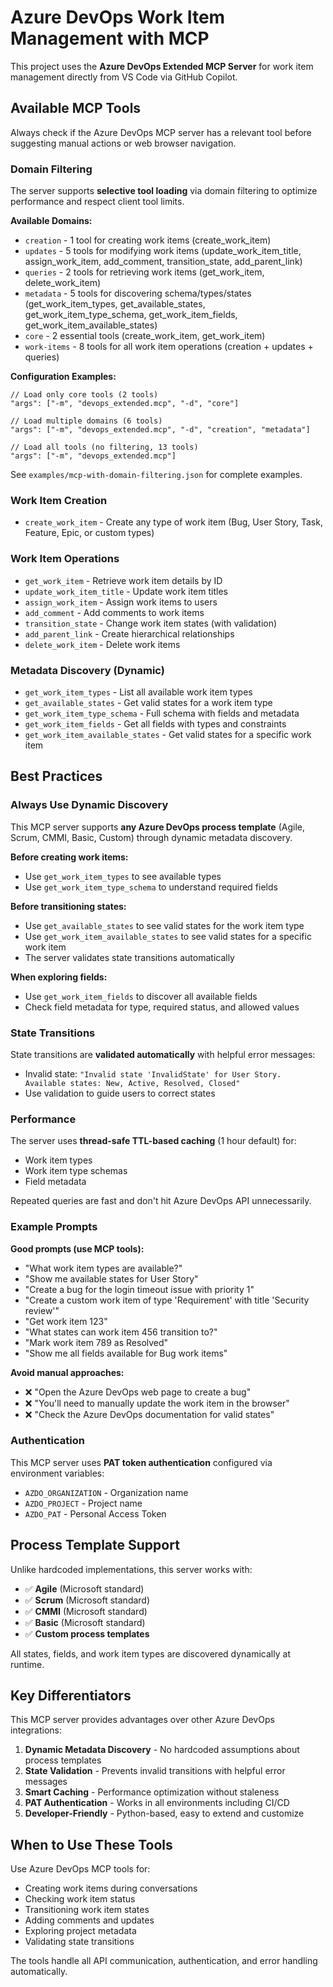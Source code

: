 # Azure DevOps Work Item Management with MCP

This project uses the **Azure DevOps Extended MCP Server** for work item management directly from VS Code via GitHub Copilot.

## Available MCP Tools

Always check if the Azure DevOps MCP server has a relevant tool before suggesting manual actions or web browser navigation.

### Domain Filtering

The server supports **selective tool loading** via domain filtering to optimize performance and respect client tool limits.

**Available Domains:**
- `creation` - 1 tool for creating work items (create_work_item)
- `updates` - 5 tools for modifying work items (update_work_item_title, assign_work_item, add_comment, transition_state, add_parent_link)
- `queries` - 2 tools for retrieving work items (get_work_item, delete_work_item)
- `metadata` - 5 tools for discovering schema/types/states (get_work_item_types, get_available_states, get_work_item_type_schema, get_work_item_fields, get_work_item_available_states)
- `core` - 2 essential tools (create_work_item, get_work_item)
- `work-items` - 8 tools for all work item operations (creation + updates + queries)

**Configuration Examples:**
```jsonc
// Load only core tools (2 tools)
"args": ["-m", "devops_extended.mcp", "-d", "core"]

// Load multiple domains (6 tools)
"args": ["-m", "devops_extended.mcp", "-d", "creation", "metadata"]

// Load all tools (no filtering, 13 tools)
"args": ["-m", "devops_extended.mcp"]
```

See `examples/mcp-with-domain-filtering.json` for complete examples.

### Work Item Creation
- `create_work_item` - Create any type of work item (Bug, User Story, Task, Feature, Epic, or custom types)

### Work Item Operations
- `get_work_item` - Retrieve work item details by ID
- `update_work_item_title` - Update work item titles
- `assign_work_item` - Assign work items to users
- `add_comment` - Add comments to work items
- `transition_state` - Change work item states (with validation)
- `add_parent_link` - Create hierarchical relationships
- `delete_work_item` - Delete work items

### Metadata Discovery (Dynamic)
- `get_work_item_types` - List all available work item types
- `get_available_states` - Get valid states for a work item type
- `get_work_item_type_schema` - Full schema with fields and metadata
- `get_work_item_fields` - Get all fields with types and constraints
- `get_work_item_available_states` - Get valid states for a specific work item

## Best Practices

### Always Use Dynamic Discovery
This MCP server supports **any Azure DevOps process template** (Agile, Scrum, CMMI, Basic, Custom) through dynamic metadata discovery.

**Before creating work items:**
- Use `get_work_item_types` to see available types
- Use `get_work_item_type_schema` to understand required fields

**Before transitioning states:**
- Use `get_available_states` to see valid states for the work item type
- Use `get_work_item_available_states` to see valid states for a specific work item
- The server validates state transitions automatically

**When exploring fields:**
- Use `get_work_item_fields` to discover all available fields
- Check field metadata for type, required status, and allowed values

### State Transitions
State transitions are **validated automatically** with helpful error messages:
- Invalid state: `"Invalid state 'InvalidState' for User Story. Available states: New, Active, Resolved, Closed"`
- Use validation to guide users to correct states

### Performance
The server uses **thread-safe TTL-based caching** (1 hour default) for:
- Work item types
- Work item type schemas
- Field metadata

Repeated queries are fast and don't hit Azure DevOps API unnecessarily.

### Example Prompts

**Good prompts (use MCP tools):**
- "What work item types are available?"
- "Show me available states for User Story"
- "Create a bug for the login timeout issue with priority 1"
- "Create a custom work item of type 'Requirement' with title 'Security review'"
- "Get work item 123"
- "What states can work item 456 transition to?"
- "Mark work item 789 as Resolved"
- "Show me all fields available for Bug work items"

**Avoid manual approaches:**
- ❌ "Open the Azure DevOps web page to create a bug"
- ❌ "You'll need to manually update the work item in the browser"
- ❌ "Check the Azure DevOps documentation for valid states"

### Authentication
This MCP server uses **PAT token authentication** configured via environment variables:
- `AZDO_ORGANIZATION` - Organization name
- `AZDO_PROJECT` - Project name
- `AZDO_PAT` - Personal Access Token

## Process Template Support

Unlike hardcoded implementations, this server works with:
- ✅ **Agile** (Microsoft standard)
- ✅ **Scrum** (Microsoft standard)
- ✅ **CMMI** (Microsoft standard)
- ✅ **Basic** (Microsoft standard)
- ✅ **Custom process templates**

All states, fields, and work item types are discovered dynamically at runtime.

## Key Differentiators

This MCP server provides advantages over other Azure DevOps integrations:

1. **Dynamic Metadata Discovery** - No hardcoded assumptions about process templates
2. **State Validation** - Prevents invalid transitions with helpful error messages
3. **Smart Caching** - Performance optimization without staleness
4. **PAT Authentication** - Works in all environments including CI/CD
5. **Developer-Friendly** - Python-based, easy to extend and customize

## When to Use These Tools

Use Azure DevOps MCP tools for:
- Creating work items during conversations
- Checking work item status
- Transitioning work item states
- Adding comments and updates
- Exploring project metadata
- Validating state transitions

The tools handle all API communication, authentication, and error handling automatically.

